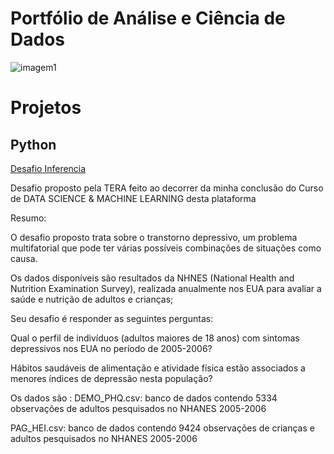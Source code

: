 # Portfólio de Análise e Ciência de Dados

 ![imagem1](https://github.com/Felintox/Portfolio/assets/129033082/2bc0d14b-9e38-4e19-a7c6-f1b597c2b551)


# Projetos

## Python 

[Desafio Inferencia](https://github.com/Felintox/Tera_Desafio_Inferencia)

Desafio proposto pela TERA feito ao decorrer da minha conclusão do Curso de DATA SCIENCE & MACHINE LEARNING desta plataforma

Resumo:

O desafio proposto trata sobre o transtorno depressivo, um problema multifatorial que pode ter várias possíveis combinações de situações como causa.

Os dados disponíveis são resultados da NHNES (National Health and Nutrition Examination Survey), realizada anualmente nos EUA para avaliar a saúde e nutrição de adultos e crianças;

Seu desafio é responder as seguintes perguntas:

Qual o perfil de indivíduos (adultos maiores de 18 anos) com sintomas depressivos nos EUA no período de 2005-2006?

Hábitos saudáveis de alimentação e atividade física estão associados a menores índices de depressão nesta população?

Os dados são : DEMO_PHQ.csv: banco de dados contendo 5334 observações de adultos pesquisados no NHANES 2005-2006

PAG_HEI.csv: banco de dados contendo 9424 observações de crianças e adultos pesquisados no NHANES 2005-2006
